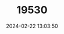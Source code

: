 ---
title: "19530"
category: "Rhinolophus celebensis"
draft: false
date: 2024-02-22 13:03:50
languages:
  Indonesian: ["Prok-bruk Sulawesi"]
  English: ["Sulawesi Horseshoe Bat"]
---